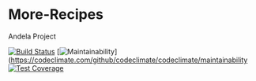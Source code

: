 # More-Recipes
Andela Project


[![Build Status](https://travis-ci.org/Emyboy/More-Recipes.svg?branch=develop)](https://travis-ci.org/Emyboy/More-Recipes)
[![Maintainability](https://api.codeclimate.com/v1/badges/a99a88d28ad37a79dbf6/maintainability)](https://codeclimate.com/github/codeclimate/codeclimate/maintainability
[![Test Coverage](https://api.codeclimate.com/v1/badges/a99a88d28ad37a79dbf6/test_coverage)](https://codeclimate.com/github/codeclimate/codeclimate/test_coverage)


